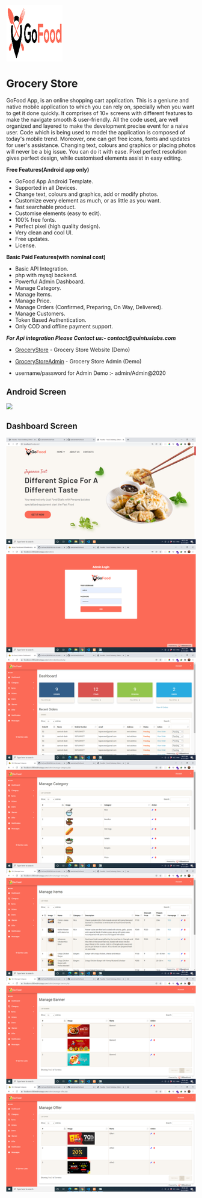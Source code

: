 <a href="https://github.com/santoshnet/GoFood"><img src="screen/logo.png" height="150px" width="150px" title="Grocery" alt="Grocery Store"></a>
# Grocery Store
GoFood App, is an online shopping cart application. This is a geniune and native mobile application to which you can rely on, specially when you want to get it done quickly. 
It comprises of 10+ screens with different features to make the navigate smooth & user-friendly.
All the code used, are well organized and layered to make the development precise event for a naive user. Code which is being used to model the application is composed of today's mobile trend. Moreover, one can get free icons, fonts and updates for user's assistance. Changing text, colours and graphics or placing photos will never be a big issue. You can do it with ease. Pixel perfect resolution gives perfect design, while customised elements assist in easy editing.

**Free Features(Android app only)**

- GoFood App Android Template.
- Supported in all Devices.
- Change text, colours and graphics, add or modify photos.
- Customize every element as much, or as little as you want.
- fast searchable product.
- Customise elements (easy to edit).
- 100% free fonts.
- Perfect pixel (high quality design).
- Very clean and cool UI.
- Free updates.
- License.

**Basic Paid Features(with nominal cost)**

- Basic API Integration.
- php with mysql backend.
- Powerful Admin Dashboard.
- Manage Category.
- Manage Items.
- Manage Price.
- Manage Orders (Confirmed, Preparing, On Way, Delivered).
- Manage Customers.
- Token Based Authentication.
- Only COD and offline payment support.

**_For Api integration Please Contact us:- contact@quintuslabs.com_**





* [GroceryStore](https://foodizone.000webhostapp.com/) - Grocery Store Website (Demo)

* [GroceryStoreAdmin](https://foodizone.000webhostapp.com/admin) - Grocery Store Admin (Demo)

- username/password for Admin Demo :- admin/Admin@2020



## Android Screen 

<img src="screen/screen1.png">



## Dashboard Screen

<img src="screen/1.png">

<img src="screen/2.png">

<img src="screen/3.png">

<img src="screen/4.png">

<img src="screen/5.png">

<img src="screen/6.png">

<img src="screen/7.png">
